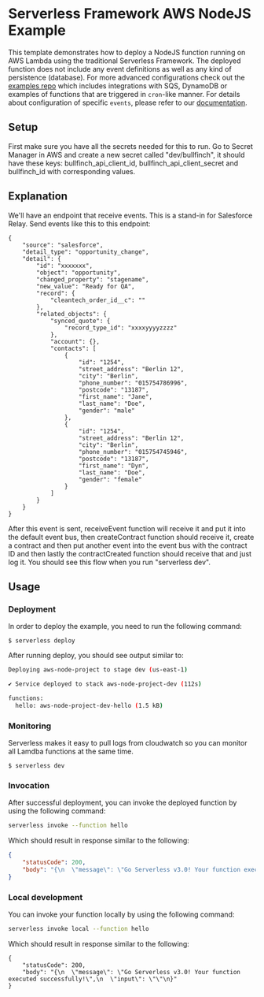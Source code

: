 <!--
title: 'AWS NodeJS Example'
description: 'This template demonstrates how to deploy a NodeJS function running on AWS Lambda using the traditional Serverless Framework.'
layout: Doc
framework: v3
platform: AWS
language: nodeJS
priority: 1
authorLink: 'https://github.com/serverless'
authorName: 'Serverless, inc.'
authorAvatar: 'https://avatars1.githubusercontent.com/u/13742415?s=200&v=4'
-->


# Serverless Framework AWS NodeJS Example

This template demonstrates how to deploy a NodeJS function running on AWS Lambda using the traditional Serverless Framework. The deployed function does not include any event definitions as well as any kind of persistence (database). For more advanced configurations check out the [examples repo](https://github.com/serverless/examples/) which includes integrations with SQS, DynamoDB or examples of functions that are triggered in `cron`-like manner. For details about configuration of specific `events`, please refer to our [documentation](https://www.serverless.com/framework/docs/providers/aws/events/).

## Setup

First make sure you have all the secrets needed for this to run. Go to Secret Manager in AWS and create a new secret 
called "dev/bullfinch", it should have these keys: bullfinch_api_client_id, bullfinch_api_client_secret and 
bullfinch_id with corresponding values. 

## Explanation

We'll have an endpoint that receive events. This is a stand-in for Salesforce Relay. Send events like this to this 
endpoint: 

```
{
    "source": "salesforce",
    "detail_type": "opportunity_change",
    "detail": {
        "id": "xxxxxxx",
        "object": "opportunity",
        "changed_property": "stagename",
        "new_value": "Ready for QA",
        "record": {
            "cleantech_order_id__c": ""
        },
        "related_objects": {
            "synced_quote": {
                "record_type_id": "xxxxyyyyzzzz"
            },
            "account": {},
            "contacts": [
                {
                    "id": "1254",
                    "street_address": "Berlin 12",
                    "city": "Berlin",
                    "phone_number": "015754786996",
                    "postcode": "13187",
                    "first_name": "Jane",
                    "last_name": "Doe",
                    "gender": "male"
                },
                {
                    "id": "1254",
                    "street_address": "Berlin 12",
                    "city": "Berlin",
                    "phone_number": "015754745946",
                    "postcode": "13187",
                    "first_name": "Dyn",
                    "last_name": "Doe",
                    "gender": "female"
                }
            ]
        }
    }
}
```

After this event is sent, receiveEvent function will receive it and put it into the default event bus, then 
createContract function should receive it, create a contract and then put another event into the event bus with the 
contract ID and then lastly the contractCreated function should receive that and just log it. You should see this 
flow when you run "serverless dev".

## Usage

### Deployment

In order to deploy the example, you need to run the following command:

```
$ serverless deploy
```

After running deploy, you should see output similar to:

```bash
Deploying aws-node-project to stage dev (us-east-1)

✔ Service deployed to stack aws-node-project-dev (112s)

functions:
  hello: aws-node-project-dev-hello (1.5 kB)
```

### Monitoring

Serverless makes it easy to pull logs from cloudwatch so you can monitor all Lamdba functions at the same time. 

```
$ serverless dev
```

### Invocation

After successful deployment, you can invoke the deployed function by using the following command:

```bash
serverless invoke --function hello
```

Which should result in response similar to the following:

```json
{
    "statusCode": 200,
    "body": "{\n  \"message\": \"Go Serverless v3.0! Your function executed successfully!\",\n  \"input\": {}\n}"
}
```

### Local development

You can invoke your function locally by using the following command:

```bash
serverless invoke local --function hello
```

Which should result in response similar to the following:

```
{
    "statusCode": 200,
    "body": "{\n  \"message\": \"Go Serverless v3.0! Your function executed successfully!\",\n  \"input\": \"\"\n}"
}
```
